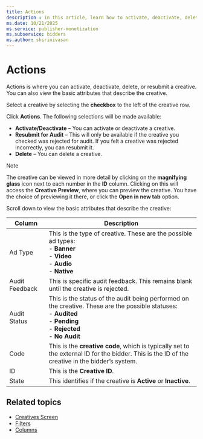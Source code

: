 ```yaml
---
title: Actions
description : In this article, learn how to activate, deactivate, delete, or resubmit a creative using Actions.
ms.date: 10/21/2025
ms.service: publisher-monetization
ms.subservice: bidders
ms.author: shsrinivasan
---
```


# Actions

Actions is where you can activate, deactivate, delete, or resubmit a creative. You can also view the basic attributes that describe the creative.

Select a creative by selecting the **checkbox** to the left of the creative row.

Click **Actions**. The following selections will be made available:

- **Activate/Deactivate** – You can activate or deactivate a creative.
- **Resubmit for Audit** – This will only be available if the creative you checked was rejected for audit. If you felt a creative was rejected incorrectly, you can resubmit it.
- **Delete** – You can delete a creative.

> [!NOTE]
> The creative can be viewed in more detail by clicking on the **magnifying glass** icon next to each number in the **ID** column. Clicking on this will access the **Creative Preview**, where you can preview the creative. You have the choice of previewing it there, or click the **Open in new tab** option.

Scroll down to view the basic attributes that describe the creative:

| Column | Description |
|---|---|
| Ad Type | This is the type of creative. These are the possible ad types: <br> - **Banner** <br> - **Video** <br> - **Audio** <br> - **Native** |
| Audit Feedback | This is specific audit feedback. This remains blank until the creative is rejected. |
| Audit Status | This is the status of the audit being performed on the creative. These are the possible statuses: <br> - **Audited** <br> - **Pending** <br> - **Rejected** <br> - **No Audit** |
| Code | This is the **creative code**, which is typically set to the external ID for the bidder. This is the ID of the creative in the bidder’s system. |
| ID | This is the **Creative ID**. |
| State | This identifies if the creative is **Active** or **Inactive**. |

## Related topics

- [Creatives Screen](creatives-screen.md)
- [Filters](filters.md)
- [Columns](columns.md)
